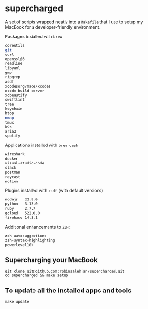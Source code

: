 # supercharged
A set of scripts wrapped neatly into a `Makefile` that I use to setup my MacBook for a developer-friendly environment.

Packages installed with `brew`
```bash
coreutils
git
curl
openssl@3
readline
libyaml
gmp
ripgrep
asdf
xcodesorg/made/xcodes
xcode-build-server
xcbeautify
swiftlint
tree
keychain
htop
nmap
tmux
k9s
aria2
spotify
```

Applications installed with `brew cask`
```bash
wireshark
docker
visual-studio-code
slack
postman
raycast
notion
```

Plugins installed with `asdf` (with default versions)
```bash
nodejs   22.9.0
python   3.13.0
ruby     2.7.7
gcloud   522.0.0
firebase 14.3.1
```

Additional enhancements to `ZSH`:
```bash
zsh-autosuggestions
zsh-syntax-highlighting
powerlevel10k
```

## Supercharging your MacBook
```
git clone git@github.com:robinsalehjan/supercharged.git
cd supercharged && make setup
```

## To update all the installed apps and tools
```
make update
```
